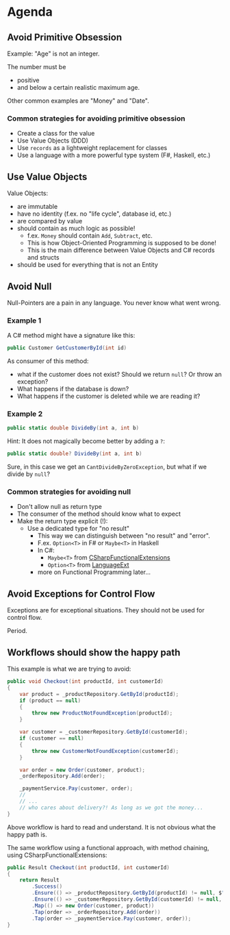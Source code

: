 # Agenda

## Avoid Primitive Obsession

Example: "Age" is not an integer. 

The number must be 

- positive 
- and below a certain realistic maximum age.

Other common examples are "Money" and "Date".

### Common strategies for avoiding primitive obsession

- Create a class for the value
- Use Value Objects (DDD)
- Use `records` as a lightweight replacement for classes
- Use a language with a more powerful type system (F#, Haskell, etc.)

## Use Value Objects

Value Objects:

- are immutable
- have no identity (f.ex. no "life cycle", database id, etc.)
- are compared by value
- should contain as much logic as possible!
    - f.ex. `Money` should contain `Add`, `Subtract`, etc.
    - This is how Object-Oriented Programming is supposed to be done!
    - This is the main difference between Value Objects and C# records and structs
- should be used for everything that is not an Entity

## Avoid Null

Null-Pointers are a pain in any language. You never know what went wrong.

### Example 1

A C# method might have a signature like this:

```csharp
public Customer GetCustomerById(int id)
```

As consumer of this method:

- what if the customer does not exist? Should we return `null`? Or throw an exception?
- What happens if the database is down? 
- What happens if the customer is deleted while we are reading it?

### Example 2

```csharp
public static double DivideBy(int a, int b)
```

Hint: It does not magically become better by adding a `?`:

```csharp
public static double? DivideBy(int a, int b)
```

Sure, in this case we get an `CantDivideByZeroException`, but what if we divide by `null`?

### Common strategies for avoiding null

- Don't allow null as return type
- The consumer of the method should know what to expect
- Make the return type explicit (!):
  - Use a dedicated type for "no result"
    - This way we can distinguish between "no result" and "error".
    - F.ex. `Option<T>` in F# or `Maybe<T>` in Haskell
    - In C#:
      - `Maybe<T>` from [CSharpFunctionalExtensions](https://github.com/vkhorikov/CSharpFunctionalExtensions)
      - `Option<T>` from [LanguageExt](https://github.com/louthy/language-ext)
    - more on Functional Programming later...

## Avoid Exceptions for Control Flow

Exceptions are for exceptional situations. They should not be used for control flow.

Period.

## Workflows should show the happy path

This example is what we are trying to avoid:

```csharp
public void Checkout(int productId, int customerId)
{
    var product = _productRepository.GetById(productId);
    if (product == null)
    {
        throw new ProductNotFoundException(productId);
    }

    var customer = _customerRepository.GetById(customerId);
    if (customer == null)
    {
        throw new CustomerNotFoundException(customerId);
    }

    var order = new Order(customer, product);
    _orderRepository.Add(order);

    _paymentService.Pay(customer, order);
    //
    // ...
    // who cares about delivery?! As long as we got the money...
}
```

Above workflow is hard to read and understand. It is not obvious what the happy path is.

The same workflow using a functional approach, with method chaining, using CSharpFunctionalExtensions:

```csharp
public Result Checkout(int productId, int customerId)
{
    return Result
        .Success()
        .Ensure(() => _productRepository.GetById(productId) != null, $"Product with id {productId} was not found")
        .Ensure(() => _customerRepository.GetById(customerId) != null, $"Customer with id {customerId} was not found")
        .Map(() => new Order(customer, product))
        .Tap(order => _orderRepository.Add(order))
        .Tap(order => _paymentService.Pay(customer, order));
}
```